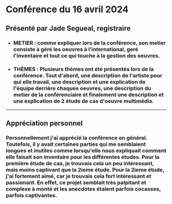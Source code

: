# **Conférence du 16 avril 2024** 

## **Présenté par Jade Segueal, registraire**
- ### **METIER : comme expliquer lors de la conférence, son metier consiste à géré les oeuvres à l'international, geré l'inventaire et tout ce qui touche à la gestion des oeuvres.**
- ### **THÈMES : Plusieurs thèmes ont été présentés lors de la conférence. Tout d'abord, une description de l'artiste pour qui elle travail, une description et une explication de l'équipe derrière chaques oeuvres, une description du metier de la conférenciaire et finalement une description et une explication de 2 étude de cas d'oeuvre multimédia.**
----------
## **Appréciation personnel**
### **Personnellement j'ai apprécié la conférence en général. Toutefois, il y avait certaines parties qui me semblaient longues et inutiles comme lorsqu'elle nous expliquait comment elle faisait son inventaire pour les différentes études. Pour la première étude de cas, je trouvais cela un peu intéressant, mais moins captivant que la 2ieme étude. Pour la 2ieme étude, j'ai fortement aimé, car je trouvais cela fort intéressant et passionant. En effet, ce projet semblait très palpitant et complexe à monté et les anecdotes étaient parfois cocasses, parfois captivantes.**
